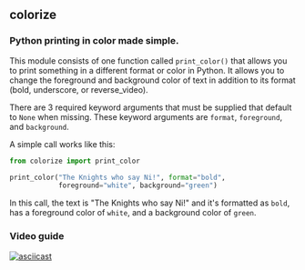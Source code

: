 ## colorize

### Python printing in color made simple.

This module consists of one function called `print_color()` that allows
you to print something in a different format or color in Python.
It allows you to change the foreground and background color of text in addition
to its format (bold, underscore, or reverse_video).

There are 3 required keyword arguments that must be supplied that default to
`None` when missing. These keyword arguments are `format`, `foreground`, and
`background`.

A simple call works like this:

```python
from colorize import print_color

print_color("The Knights who say Ni!", format="bold",
            foreground="white", background="green")
```

In this call, the text is "The Knights who say Ni!" and it's formatted as
`bold`, has a foreground color of `white`, and a background color of
`green`.

### Video guide

[![asciicast](https://asciinema.org/a/136416.png)](https://asciinema.org/a/136416)
